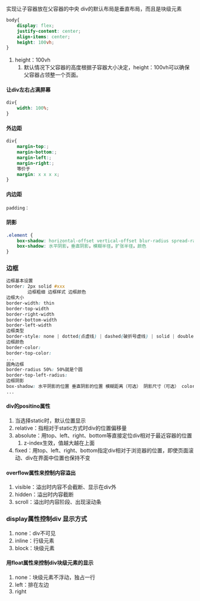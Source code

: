实现让子容器放在父容器的中央
div的默认布局是垂直布局，而且是块级元素
```css
body{
	display: flex;
	justify-content: center;
	align-items: center;
	height: 100vh;
}
```
1. height：100vh
	1. 默认情况下父容器的高度根据子容器大小决定，height：100vh可以确保父容器占领整一个页面。

#### 让div左右占满屏幕
```css
div{
	width: 100%;
}
```

#### 外边距
```css
div{
	margin-top:;
	margin-bottom:;
	margin-left:;
	margin-right:;
	等价于
	margin: x x x x;
}
```

#### 内边距
```
padding：
```

#### 阴影
```css
.element {
    box-shadow: horizontal-offset vertical-offset blur-radius spread-radius color;
	box-shadow: 水平阴影，垂直阴影，模糊半径，扩张半径，颜色
}
```

### 边框
```css
边框基本设置
border: 2px solid #xxx
        边框粗细 边框样式 边框颜色
边框大小
border-width: thin
border-top-width
border-right-width
border-bottom-width
border-left-width
边框类型
border-style: none | dotted(点虚线) | dashed(破折号虚线) | solid | double | groove(凹型线) | ridge(凸型线) | inset(嵌入线) | outset(嵌出线)
边框颜色
border-color:
border-top-color:
...
圆角边框
border-radius 50%: 50%就是个圆
border-top-left-radius:
边框阴影
box-shadow: 水平阴影的位置 垂直阴影的位置 模糊距离（可选） 阴影尺寸（可选） color inset（将外部阴影改为内部阴影）
...
```

#### div的positino属性
1. 当选择static时，默认位置显示
2. relative：指相对于static方式时div的位置偏移量
3. absolute：用top、left、right、bottom等直接定位div相对于最近容器的位置
	1. z-index生效，值越大越在上面
4. fixed：用top、left、right、bottom指定div相对于浏览器的位置，即使页面滚动、div在界面中位置也保持不变

#### overflow属性来控制内容溢出
1. visible：溢出时内容不会截断、显示在div外
2. hidden：溢出时内容截断
3. scroll：溢出时内容阶段、出现滚动条

### display属性控制div 显示方式
1. none：div不可见
2. inline：行级元素
3. block：块级元素

#### 用float属性来控制div块级元素的显示
1. none：块级元素不浮动，独占一行
2. left：排在左边
3. right
